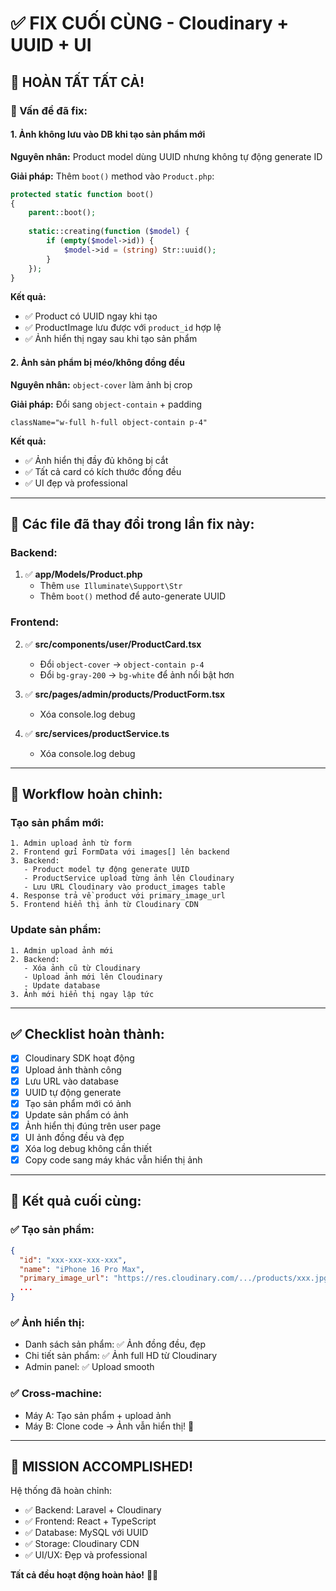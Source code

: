# ✅ FIX CUỐI CÙNG - Cloudinary + UUID + UI

## 🎉 HOÀN TẤT TẤT CẢ!

### 🐛 Vấn đề đã fix:

#### 1. **Ảnh không lưu vào DB khi tạo sản phẩm mới**
**Nguyên nhân:** Product model dùng UUID nhưng không tự động generate ID

**Giải pháp:** Thêm `boot()` method vào `Product.php`:
```php
protected static function boot()
{
    parent::boot();
    
    static::creating(function ($model) {
        if (empty($model->id)) {
            $model->id = (string) Str::uuid();
        }
    });
}
```

**Kết quả:**
- ✅ Product có UUID ngay khi tạo
- ✅ ProductImage lưu được với `product_id` hợp lệ
- ✅ Ảnh hiển thị ngay sau khi tạo sản phẩm

#### 2. **Ảnh sản phẩm bị méo/không đồng đều**
**Nguyên nhân:** `object-cover` làm ảnh bị crop

**Giải pháp:** Đổi sang `object-contain` + padding
```tsx
className="w-full h-full object-contain p-4"
```

**Kết quả:**
- ✅ Ảnh hiển thị đầy đủ không bị cắt
- ✅ Tất cả card có kích thước đồng đều
- ✅ UI đẹp và professional

---

## 📝 Các file đã thay đổi trong lần fix này:

### Backend:
1. ✅ **app/Models/Product.php**
   - Thêm `use Illuminate\Support\Str`
   - Thêm `boot()` method để auto-generate UUID

### Frontend:
2. ✅ **src/components/user/ProductCard.tsx**
   - Đổi `object-cover` → `object-contain p-4`
   - Đổi `bg-gray-200` → `bg-white` để ảnh nổi bật hơn

3. ✅ **src/pages/admin/products/ProductForm.tsx**
   - Xóa console.log debug

4. ✅ **src/services/productService.ts**
   - Xóa console.log debug

---

## 🚀 Workflow hoàn chỉnh:

### Tạo sản phẩm mới:
```
1. Admin upload ảnh từ form
2. Frontend gửi FormData với images[] lên backend
3. Backend:
   - Product model tự động generate UUID
   - ProductService upload từng ảnh lên Cloudinary
   - Lưu URL Cloudinary vào product_images table
4. Response trả về product với primary_image_url
5. Frontend hiển thị ảnh từ Cloudinary CDN
```

### Update sản phẩm:
```
1. Admin upload ảnh mới
2. Backend:
   - Xóa ảnh cũ từ Cloudinary
   - Upload ảnh mới lên Cloudinary
   - Update database
3. Ảnh mới hiển thị ngay lập tức
```

---

## ✅ Checklist hoàn thành:

- [x] Cloudinary SDK hoạt động
- [x] Upload ảnh thành công
- [x] Lưu URL vào database
- [x] UUID tự động generate
- [x] Tạo sản phẩm mới có ảnh
- [x] Update sản phẩm có ảnh
- [x] Ảnh hiển thị đúng trên user page
- [x] UI ảnh đồng đều và đẹp
- [x] Xóa log debug không cần thiết
- [x] Copy code sang máy khác vẫn hiển thị ảnh

---

## 🎯 Kết quả cuối cùng:

### ✅ Tạo sản phẩm:
```json
{
  "id": "xxx-xxx-xxx-xxx",
  "name": "iPhone 16 Pro Max",
  "primary_image_url": "https://res.cloudinary.com/.../products/xxx.jpg",
  ...
}
```

### ✅ Ảnh hiển thị:
- Danh sách sản phẩm: ✅ Ảnh đồng đều, đẹp
- Chi tiết sản phẩm: ✅ Ảnh full HD từ Cloudinary
- Admin panel: ✅ Upload smooth

### ✅ Cross-machine:
- Máy A: Tạo sản phẩm + upload ảnh
- Máy B: Clone code → Ảnh vẫn hiển thị! 🎉

---

## 🎊 MISSION ACCOMPLISHED!

Hệ thống đã hoàn chỉnh:
- ✅ Backend: Laravel + Cloudinary
- ✅ Frontend: React + TypeScript
- ✅ Database: MySQL với UUID
- ✅ Storage: Cloudinary CDN
- ✅ UI/UX: Đẹp và professional

**Tất cả đều hoạt động hoàn hảo!** 🚀✨
